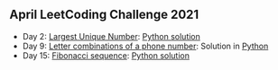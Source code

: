 ## April LeetCoding Challenge 2021 
- Day 2:  [Largest Unique Number](https://leetcode.com/explore/featured/card/april-leetcoding-challenge-2021/593/week-1-april-1st-april-7th/3692/): [Python solution](https://github.com/dgharsallah/leetcode-solutions/blob/master/April%20LeetCoding%20Challenge%202021/Day%202%20-%20Largest%20unique%20number.py)
- Day 9: [Letter combinations of a phone number](https://leetcode.com/problems/letter-combinations-of-a-phone-number/): Solution in [Python](https://github.com/dgharsallah/leetcode-solutions/blob/master/April%20LeetCoding%20Challenge%202021/Day%209%20-%20Letter%20combinations%20of%20a%20phone%20number.py)
- Day 15: [Fibonacci sequence](https://leetcode.com/problems/fibonacci-number/): [Python solution](https://github.com/dgharsallah/leetcode-solutions/blob/master/April%20LeetCoding%20Challenge%202021/Day%2015%20-%20Fibonacci%20sequence.py)

